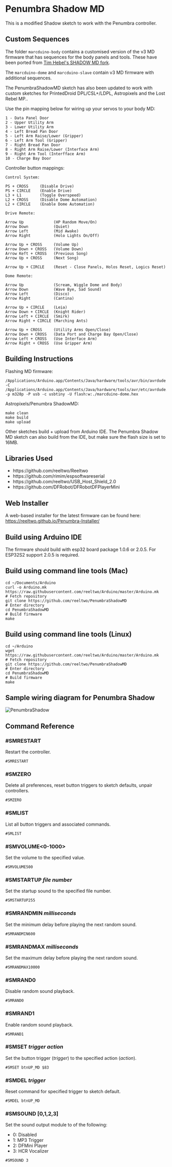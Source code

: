 # Penumbra Shadow MD

This is a modified Shadow sketch to work with the Penumbra controller.

## Custom Sequences

The folder `marcduino-body` contains a customised version of the v3 MD firmware that has sequences for the body panels and tools. These have been ported from [Tim Hebel's SHADOW MD fork](https://github.com/Eebel/SHADOW_MD_EEBEL).

The `marcduino-dome` and `marcduino-slave` contain v3 MD firmware with additional sequences.

The PenumbraShadowMD sketch has also been updated to work with custom sketches for PrintedDroid DPL/CSL+/LDPL, Astropixels and the Lost Rebel MP..

Use the pin mapping below for wiring up your servos to your body MD:

```
1 - Data Panel Door
2 - Upper Utility Arm
3 - Lower Utility Arm
4 - Left Bread Pan Door
5 - Left Arm Raise/Lower (Gripper)
6 - Left Arm Tool (Gripper)
7 - Right Bread Pan Door
8 - Right Arm Raise/Lower (Interface Arm)
9 - Right Arm Tool (Interfface Arm)
10 - Charge Bay Door
```

Controller button mappings:

```
Control System:

PS + CROSS     (Disable Drive)
PS + CIRCLE    (Enable Drive)
L3 + L1        (Toggle Overspeed)
L2 + CROSS     (Disable Dome Automation)
L2 + CIRCLE    (Enable Dome Automation)

Drive Remote:

Arrow Up             (HP Random Move/On)
Arrow Down           (Quiet)
Arrow Left           (Mid Awake)
Arrow Right          (Holo Lights On/Off)

Arrow Up + CROSS     (Volume Up)
Arrow Down + CROSS   (Volume Down)
Arrow Keft + CROSS   (Previous Song)
Arrow Up + CROSS     (Next Song)

Arrow Up + CIRCLE    (Reset - Close Panels, Holos Reset, Logics Reset)

Dome Remote:

Arrow Up             (Scream, Wiggle Dome and Body)
Arrow Down           (Wave Bye, Sad Sound)
Arrow Left           (Disco)
Arrow Right          (Cantina)

Arrow Up + CIRCLE    (Leia)
Arrow Down + CIRCLE  (Knight Rider)
Arrow Left + CIRCLE  (Smirk)
Arrow Right + CIRCLE (Marching Ants)

Arrow Up + CROSS     (Utility Arms Open/Close)
Arrow Down + CROSS   (Data Port and Charge Bay Open/Close)
Arrow Left + CROSS   (Use Interface Arm)
Arrow Right + CROSS  (Use Gripper Arm)
```

## Building Instructions

Flashing MD firmware:

```
/Applications/Arduino.app/Contents/Java/hardware/tools/avr/bin/avrdude -C  /Applications/Arduino.app/Contents/Java/hardware/tools/avr/etc/avrdude.conf -p m328p -P usb -c usbtiny -U flash:w:./marcduino-dome.hex
```

Astropixels/Penumbra ShadowMD:

```
make clean
make build
make upload
```

Other sketches build + upload from Arduino IDE. The Penumbra Shadow MD sketch can also build from the IDE, but make sure the flash size is set to 16MB.

## Libraries Used

<ul>
<li>https://github.com/reeltwo/Reeltwo</li>
<li>https://github.com/rimim/espsoftwareserial</li>
<li>https://github.com/reeltwo/USB_Host_Shield_2.0</li>
<li>https://github.com/DFRobot/DFRobotDFPlayerMini</li>
</ul>

## Web Installer

A web-based installer for the latest firmware can be found here: https://reeltwo.github.io/Penumbra-Installer/

## Build using Arduino IDE

The firmware should build with esp32 board package 1.0.6 or 2.0.5. For ESP32S2 support 2.0.5 is required.

## Build using command line tools (Mac)

    cd ~/Documents/Arduino
    curl -o Arduino.mk https://raw.githubusercontent.com/reeltwo/Arduino/master/Arduino.mk
    # Fetch repository
    git clone https://github.com/reeltwo/PenumbraShadowMD
    # Enter directory
    cd PenumbraShadowMD
    # Build firmware
    make


## Build using command line tools (Linux)

    cd ~/Arduino
    wget https://raw.githubusercontent.com/reeltwo/Arduino/master/Arduino.mk
    # Fetch repository
    git clone https://github.com/reeltwo/PenumbraShadowMD
    # Enter directory
    cd PenumbraShadowMD
    # Build firmware
    make

## Sample wiring diagram for Penumbra Shadow

![PenumbraShadow](https://user-images.githubusercontent.com/16616950/222179232-cd7f6191-de23-43d3-b792-a73715196444.png)

## Command Reference

### #SMRESTART
Restart the controller.
```
#SMRESTART
````
### #SMZERO
Delete all preferences, reset button triggers to sketch defaults, unpair controllers.
```
#SMZERO
````
### #SMLIST
List all button triggers and associated commands.
```
#SMLIST
```
### #SMVOLUME<0-1000>
Set the volume to the specified value.
```
#SMVOLUME500
````
### #SMSTARTUP _file number_
Set the startup sound to the specified file number.
```
#SMSTARTUP255
````
### #SMRANDMIN _milliseconds_
Set the minimum delay before playing the next random sound.
```
#SMRANDMIN600
````
### #SMRANDMAX _milliseconds_
Set the maximum delay before playing the next random sound.
```
#SMRANDMAX10000
````
### #SMRAND0
Disable random sound playback.
```
#SMRAND0
````
### #SMRAND1
Enable random sound playback.
```
#SMRAND1
````
### #SMSET _trigger_ _action_
Set the button trigger (_trigger_) to the specified action (_action_).
```
#SMSET btnUP_MD $83
````
### #SMDEL _trigger_
Reset command for specified trigger to sketch default.
```
#SMDEL btnUP_MD
````
### #SMSOUND [0,1,2,3]
Set the sound output module to of the following:
* 0: Disabled
* 1: MP3 Trigger
* 2: DFMini Player
* 3: HCR Vocalizer
```
#SMSOUND 3
````
